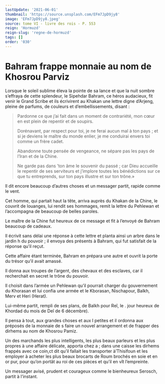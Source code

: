 ```yaml
---
lastUpdate: '2021-06-01'
thumbnail: 'https://source.unsplash.com/EFm7JpD9jy8'
image: 'EFm7JpD9jy8.jpeg'
source: tome VI - livre des rois - P. 553
reign: 'Hormuzd'
reign-slug: 'regne-de-hormuzd'
tags: []
order: '030'
---
```


# Bahram frappe monnaie au nom de Khosrou Parviz

Lorsque le soleil sublime éleva la pointe de sa lance et que la nuit sombre s’effraya de cette splendeur, le Sipehdar Bahram, ce héros audacieux, fit venir le Grand Scribe et ils écrivirent au Khakan une lettre digne d’Arjeng, pleine de parfums, de couleurs et d’embellissements, disant :

> Pardonne ce que j’ai fait dans un moment de contrariété, mon cœur en est plein de repentir et de soupirs.
>
> Dorénavant, par respect pour toi, je ne ferai aucun mal à ton pays ; et si je deviens le maître du monde enlier, je me conduirai envers toi comme un frère cadet.
>
> Abandonne toute pensée de vengeance, ne sépare pas les pays de l’Iran et de la Chine.
>
> Ne garde pas dans ’ton âme le souvenir du passé ; car Dieu accueille le repentir de ses serviteurs et j’implore toutes les bénédictions sur ce que tu entreprends, sur ton pays illustre et sur ton trône.»

Il dit encore beaucoup d’autres choses et un messager partit, rapide comme le vent.

Cet homme, qui partait haut la tête, arriva auprès du Khakan de la Chine, le couvrit de louanges, lui rendit ses hommages, remit la lettre du Pehlewan et l’accompagna de beaucoup de belles paroles.

Le maître de la Chine fut heureux de ce message et fit à l’envoyé de Bahram beaucoup de cadeaux.

Il écrivit sans délai une réponse à cette lettre et planta ainsi un arbre dans le jardin h du pouvoir ; il envoya des présents à Bahram, qui fut satisfait de la réponse qu’il reçut.

Cette affaire étant terminée, Bahram en prépara une autre et ouvrit la porte du trésor qu’il avait amassé.

Il donna aux troupes de l’argent, des chevaux et des esclaves, car il recherchait en secret le trône du pouvoir.

Il choisit dans l’armée un Pehlewan qu’il pourrait charger du gouvernement du Khorasan et lui confia une armée et le Kborasan, Nischapour, Balkh, Merv et Heri (Herat).

Lui-même partit, rempli de ses plans, de Balkh pour Reî, le . jour heureux de Khordad du mois de Deî de 6 décembre).

Il pensa à tout, aux grandes choses et aux I petites et il ordonna aux préposés de la monnaie de s faire un nouvel arrangement et de frapper des dirhems au nom de Khosrou Pamiz.

Un des marchands les plus intelligents, les plus beaux parleurs et les plus propres à une affaire délicate, apporta chez a ; dans une caisse les dirhems frappés avec ce coin,ct dit qu’il fallait les transporter à’Thisifoun et les employer à acheter les plus beaux brocarts de Roum brochés en soie et en or pur, pour qu’on portât au roi de ces pièces et qu’il en vît l’empreinte.

Un messager avisé, prudent et courageux comme le bienheureux Serosch, partit à l’instant.
